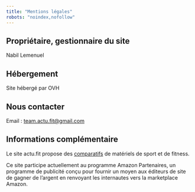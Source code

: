 ```yaml
---
title: "Mentions légales"
robots: "noindex,nofollow"
---
```


## Propriétaire, gestionnaire du site
Nabil Lemenuel

## Hébergement
Site hébergé par OVH

## Nous contacter
Email : team.actu.fit@gmail.com

## Informations complémentaire
Le site actu.fit propose des [comparatifs](/tags/comparatifs) de matériels de sport et de fitness.

Ce site participe actuellement au programme Amazon Partenaires, un programme de publicité conçu pour fournir un moyen aux éditeurs de site de gagner de l’argent en renvoyant les internautes vers la marketplace Amazon.
